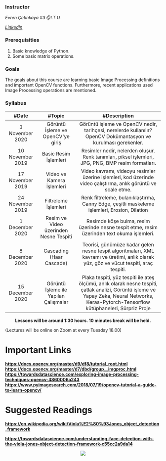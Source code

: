 
### Instructor

*Evren Çetinkaya #3 @I.T.U*

[*LinkedIn*](https://www.linkedin.com/in/evren-%C3%A7etinkaya-ba1b00175/)


### Prerequisities
1. Basic knowledge of Python.
2. Some basic matrix operations.

### Goals
The goals about this course are learning basic Image Processing definitions and important OpenCV functions. Furthermore, recent applications used Image Processing operations are mentioned.

### Syllabus

|  #Date |  #Topic  | #Description  |
| :------------: | :------------: | :------------: |
| 3 November 2020 | Görüntü İşleme ve OpenCV'ye giriş | Görüntü işleme ve OpenCV nedir, tarihçesi, nerelerde kullanılır? OpenCV Dokümantasyon ve kurulması gerekenler.|
| 10 November 2019  | Basic Resim İşlemleri  | Resimler nedir, nelerden oluşur. Renk tanımları, piksel işlemleri, JPG, PNG, BMP resim formatları.  |
| 17 November 2019  |  Video ve Kamera İşlemleri  | Video kavramı, videoyu resimler üzerine işlemleri, kod üzerinde video çalıştırma, anlık görüntü ve scale etme.  |
| 24 November 2019  |  Filtreleme İşlemleri  | Renk filtreleme, bulanıklaştırma, Canny Edge, çeşitli maskeleme işlemleri, Erosion, Dilation  |
| 1 December 2020  |Resim ve Video üzerinden Nesne Tespiti  | Resimde köşe bulma, resim üzerinde nesne tespit etme, resim üzerinden text okuma işlemleri.  |
| 8 December 2020  |  Cascading (Haar Cascade) |  Teorisi, günümüze kadar gelen nesne tespit algoritmaları, XML kavramı ve üretimi, anlık olarak yüz, göz ve vücut tespiti, araç tespiti. |
| 15 December 2020  | Görüntü İşleme ile Yapılan Çalışmalar |  Plaka tespiti, yüz tespiti ile ateş ölçümü, anlık olarak nesne tespiti, çatlak analizi, Görüntü işleme ve Yapay Zeka, Neural Networks, Keras-Pytorch-Tensorflow kütüphaneleri, Sürpriz Proje|


<p align="center"><b>Lessons will be around 1:30 hours. 10 minutes break will be held.</b></p>

(Lectures will be online on Zoom at every Tuesday 18.00)

# Important Links
**https://docs.opencv.org/master/d9/df8/tutorial_root.html**
**https://docs.opencv.org/master/d7/dbd/group__imgproc.html**
**https://towardsdatascience.com/exploring-image-processing-techniques-opencv-4860006a243**
**https://www.pyimagesearch.com/2018/07/19/opencv-tutorial-a-guide-to-learn-opencv/**

# Suggested Readings
**https://en.wikipedia.org/wiki/Viola%E2%80%93Jones_object_detection_framework**

**https://towardsdatascience.com/understanding-face-detection-with-the-viola-jones-object-detection-framework-c55cc2a9da14**

<p align="center">
  <a href="//ituacm.com" target="_blank">
    <img src="https://ituacm.com/wp-content/uploads/2017/08/itu-logo.png">
  </a>
</p>
